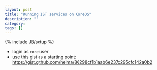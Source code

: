 ```yaml
---
layout: post
title: "Running IST services on CoreOS"
description: ""
category: 
tags: []
---
```

{% include JB/setup %}

- login as `core` user
- use this gist as a starting point: https://gist.github.com/helma/86298cf1b1aab6e237c295cfc142a0b2
